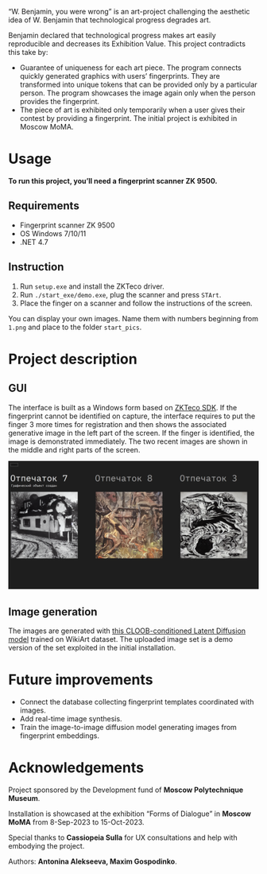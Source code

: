 “W. Benjamin, you were wrong” is an art-project challenging the aesthetic idea of W. Benjamin that technological progress degrades art.

Benjamin declared that technological progress makes art easily reproducible and decreases its Exhibition Value. This project contradicts this take by:

- Guarantee of uniqueness for each art piece. The program connects quickly generated graphics with users’ fingerprints. They are transformed into unique tokens that can be provided only by a particular person. The program showcases the image again only when the person provides the fingerprint.
- The piece of art is exhibited only temporarily when a user gives their contest by providing a fingerprint. The initial project is exhibited in Moscow MoMA.

# Usage

**To run this project, you’ll need a fingerprint scanner ZK 9500.**

## Requirements

- Fingerprint scanner ZK 9500
- OS Windows 7/10/11
- .NET 4.7

## Instruction

1. Run `setup.exe` and install the ZKTeco driver.
2. Run `./start_exe/demo.exe`, plug the scanner and press `STArt`.
3. Place the finger on a scanner and follow the instructions of the screen.

You can display your own images. Name them with numbers beginning from `1.png` and place to the folder `start_pics`.

# Project description

## GUI

The interface is built as a Windows form based on [ZKTeco SDK](https://zkteco.eu/downloads/zkfinger-sdk-v100-zk9500-usb-reader). If the fingerprint cannot be identified on capture, the interface requires to put the finger 3 more times for registration and then shows the associated generative image in the left part of the screen. If the finger is identified, the image is demonstrated immediately. The two recent images are shown in the middle and right parts of the screen.

![image_2023-08-31_17-15-59.png](Readme_pics/image_2023-08-31_17-15-59.png)

## Image generation

The images are generated with [this CLOOB-conditioned Latent Diffusion model](https://github.com/giganttheo/distill-ccld) trained on WikiArt dataset.
The uploaded image set is a demo version of the set exploited in the initial installation.

# Future improvements

- Connect the database collecting fingerprint templates coordinated with images.
- Add real-time image synthesis.
- Train the image-to-image diffusion model generating images from fingerprint embeddings.

# Acknowledgements

Project sponsored by the Development fund of **Moscow Polytechnique Museum**.

Installation is showcased at the exhibition “Forms of Dialogue” in **Moscow MoMA** from 8-Sep-2023 to 15-Oct-2023.

Special thanks to **Cassiopeia Sulla** for UX consultations and help with embodying the project.

Authors: **Antonina Alekseeva, Maxim Gospodinko**.